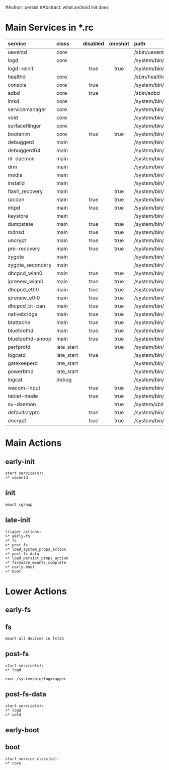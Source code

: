 #Author: persist
#Abstract: what android init does

# Main Services in *.rc


| service		| class		| disabled	| oneshot	| path					|
| :---			| :---		| :---:		| :---:		| :---					|
| ueventd		| core		|		|		| /sbin/ueventd				|
| logd			| core		|		|		| /system/bin/logd			|
| logd-reinit		| 		| true		| true		| /system/bin/logd			|
| healthd		| core		|		|		| /sbin/healthd				|
| console		| core		| true		|		| /system/bin/sh			|
| adbd			| core		| true		|		| /sbin/adbd				|
| lmkd			| core		|		|		| /system/bin/lmkd			|
| servicemanager	| core		|		|		| /system/bin/servicemanager		|
| vold			| core		|		|		| /system/bin/vold			|
| surfaceflinger	| core		|		|		| /system/bin/surfacefinger		|
| bootanim		| core		| true		| true		| /system/bin/bootanimation		|
| debuggerd		| main		|		|		| /system/bin/debuggerd			|
| debuggerd64		| main		|		|		| /system/bin/debuggerd64		|
| ril-daemon		| main		|		|		| /system/bin/rild			|
| drm			| main		|		|		| /system/bin/drmserver			|
| media			| main		|		|		| /system/bin/media			|
| installd		| main		|		|		| /system/bin/installd			|
| flash_recovery	| main		| 		| true		| /system/bin/install-recovery.sh	|
| racoon		| main		| true		| true		| /system/bin/racoon			|
| mtpd			| main		| true		| true		| /system/bin/mtpd			|
| keystore		| main		|		|		| /system/bin/kerstore			|
| dumpstate		| main		| true		| true		| /system/bin/dumpstate			|
| mdnsd			| main		| true		| true		| /system/bin/mdnsd			|
| uncrypt		| main		| true		| true		| /system/bin/uncrypt			|
| pre-recovery		| main		| true		| true		| /system/bin/uncrypt			|
| zygote		| main		|		|		| /system/bin/app_process64		|
| zygote_secondary	| main		| 		|		| /system/bin/app_process32		|
| dhcpcd_wlan0		| main		| true		| true		| /system/bin/dhcpcd			|
| iprenew_wlan0		| main		| true		| true		| /system/bin/dhcpcd			|
| dhcpcd_eth0		| main		| true		| true		| /system/bin/dhcpcd			|
| iprenew_eth0		| main		| true		| true		| /system/bin/dhcpcd			|
| dhcpcd_bt-pan		| main		| true		| true		| /system/bin/dhcpcd			|
| nativebridge		| main		| true		| true		| /system/bin/enable_nativebridge	|
| btattache		| main		| true		| true		| /system/bin/btattach			|
| bluetoothd		| main		| true		| true		| /system/bin/bluetoothd		|
| bluetoothd-snoop	| main		| true		| true		| /system/bin/bluetoothd-snoop		|
| perfprofd		| late_start	| 		| true		| /system/bin/perfprofd			|
| logcatd		| late_start	| true		|		| /system/bin/logcat			|
| gatekeeperd		| late_start	|		|		| /system/bin/gatekeeperd		|
| powerbtnd		| late_start	| 		|		| /system/bin/powerbtnd			|
| logcat		| debug		|		|		| /system/bin/logcat			|
| wacom-input		| 		| true		| true		| /system/bin/wacom-input		|
| tablet-mode		| 		| true		| true		| /system/bin/tablet-mode		|
| su-daemon		|		|		| true		| /system/xbin/su			|
| defaultcrypto		| 		| true		| true		| /system/bin/vdc			|
| encrypt		| 		| true		| true		| /system/bin/vdc			|


# Main Actions

## early-init

	start service(s): 
	>* ueventd


## init

	mount cgroup


## late-init

	trigger actions: 
	>* early-fs
	>* fs
	>* post-fs
	>* load_system_props_action
	>* post-fs-data
	>* load_persist_props_action
	>* firmware_mounts_complete
	>* early-boot
	>* boot


# Lower Actions

## early-fs


## fs

	mount all devices in fstab


## post-fs

	start service(s): 
	>* logd
	
	exec /system/bin/logwrapper


## post-fs-data

	start service(s): 
	>* logd
	>* vold


## early-boot


## boot

	start service class(es): 
	>* core


